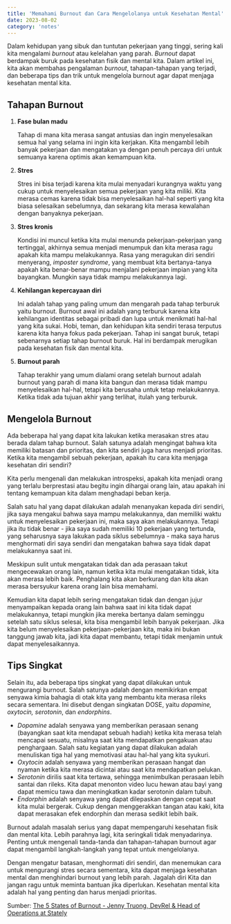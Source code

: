```yaml
---
title: 'Memahami Burnout dan Cara Mengelolanya untuk Kesehatan Mental'
date: 2023-08-02
category: 'notes'
---
```


Dalam kehidupan yang sibuk dan tuntutan pekerjaan yang tinggi, sering kali kita mengalami *burnout* atau kelelahan yang parah. *Burnout* dapat berdampak buruk pada kesehatan fisik dan mental kita. Dalam artikel ini, kita akan membahas pengalaman *burnout*, tahapan-tahapan yang terjadi, dan beberapa tips dan trik untuk mengelola burnout agar dapat menjaga kesehatan mental kita.

## Tahapan Burnout

1. **Fase bulan madu**

    Tahap di mana kita merasa sangat antusias dan ingin menyelesaikan semua hal yang selama ini ingin kita kerjakan. Kita mengambil lebih banyak pekerjaan dan mengatakan ya dengan penuh percaya diri untuk semuanya karena optimis akan kemampuan kita. 

1. **Stres**

    Stres ini bisa terjadi karena kita mulai menyadari kurangnya waktu yang cukup untuk menyelesaikan semua pekerjaan yang kita miliki. Kita merasa cemas karena tidak bisa menyelesaikan hal-hal seperti yang kita biasa selesaikan sebelumnya, dan sekarang kita merasa kewalahan dengan banyaknya pekerjaan. 

1. **Stres kronis** 

    Kondisi ini muncul ketika kita mulai menunda pekerjaan-pekerjaan yang tertinggal, akhirnya semua menjadi menumpuk dan kita merasa ragu apakah kita mampu melakukannya. Rasa yang meragukan diri sendiri menyerang, *imposter syndrome*, yang membuat kita bertanya-tanya apakah kita benar-benar mampu menjalani pekerjaan impian yang kita bayangkan. Mungkin saya tidak mampu melakukannya lagi. 

1. **Kehilangan kepercayaan diri**

    Ini adalah tahap yang paling umum dan mengarah pada tahap terburuk yaitu burnout. Burnout awal ini adalah yang terburuk karena kita kehilangan identitas sebagai pribadi dan lupa untuk menikmati hal-hal yang kita sukai. Hobi, teman, dan kehidupan kita sendiri terasa terputus karena kita hanya fokus pada pekerjaan. Tahap ini sangat buruk, tetapi sebenarnya setiap tahap burnout buruk. Hal ini berdampak merugikan pada kesehatan fisik dan mental kita. 
    
1. **Burnout parah**

    Tahap terakhir yang umum dialami orang setelah burnout adalah burnout yang parah di mana kita bangun dan merasa tidak mampu menyelesaikan hal-hal, tetapi kita berusaha untuk tetap melakukannya. Ketika tidak ada tujuan akhir yang terlihat, itulah yang terburuk.

## Mengelola Burnout

Ada beberapa hal yang dapat kita lakukan ketika merasakan stres atau berada dalam tahap burnout. Salah satunya adalah mengingat bahwa kita memiliki batasan dan prioritas, dan kita sendiri juga harus menjadi prioritas. Ketika kita mengambil sebuah pekerjaan, apakah itu cara kita menjaga kesehatan diri sendiri? 

Kita perlu mengenali dan melakukan introspeksi, apakah kita menjadi orang yang terlalu berprestasi atau begitu ingin dihargai orang lain, atau apakah ini tentang kemampuan kita dalam menghadapi beban kerja. 

Salah satu hal yang dapat dilakukan adalah menanyakan kepada diri sendiri, jika saya mengakui bahwa saya mampu melakukannya, dan memiliki waktu untuk menyelesaikan pekerjaan ini, maka saya akan melakukannya. Tetapi jika itu tidak benar - jika saya sudah memiliki 10 pekerjaan yang tertunda, yang seharusnya saya lakukan pada siklus sebelumnya - maka saya harus menghormati diri saya sendiri dan mengatakan bahwa saya tidak dapat melakukannya saat ini. 

Meskipun sulit untuk mengatakan tidak dan ada perasaan takut mengecewakan orang lain, namun ketika kita mulai mengatakan tidak, kita akan merasa lebih baik. Penghalang kita akan berkurang dan kita akan merasa bersyukur karena orang lain bisa memahami. 

Kemudian kita dapat lebih sering mengatakan tidak dan dengan jujur menyampaikan kepada orang lain bahwa saat ini kita tidak dapat melakukannya, tetapi mungkin jika mereka bertanya dalam seminggu setelah satu siklus selesai, kita bisa mengambil lebih banyak pekerjaan. Jika kita belum menyelesaikan pekerjaan-pekerjaan kita, maka ini bukan tanggung jawab kita, jadi kita dapat membantu, tetapi tidak menjamin untuk dapat menyelesaikannya.

## Tips Singkat

Selain itu, ada beberapa tips singkat yang dapat dilakukan untuk mengurangi burnout. Salah satunya adalah dengan memikirkan empat senyawa kimia bahagia di otak kita yang membantu kita merasa rileks secara sementara. Ini disebut dengan singkatan DOSE, yaitu *dopamine, oxytocin, serotonin*, dan *endorphins*. 

- *Dopamine* adalah senyawa yang memberikan perasaan senang (bayangkan saat kita mendapat sebuah hadiah) ketika kita merasa telah mencapai sesuatu, misalnya saat kita mendapatkan pengakuan atau penghargaan. Salah satu kegiatan yang dapat dilakukan adalah menuliskan tiga hal yang memotivasi atau hal-hal yang kita syukuri. 
- *Oxytocin* adalah senyawa yang memberikan perasaan hangat dan nyaman ketika kita merasa dicintai atau saat kita mendapatkan pelukan. 
- *Serotonin* dirilis saat kita tertawa, sehingga menimbulkan perasaan lebih santai dan rileks. Kita dapat menonton video lucu hewan atau bayi yang dapat memicu tawa dan meningkatkan kadar serotonin dalam tubuh. 
- *Endorphin* adalah senyawa yang dapat dilepaskan dengan cepat saat kita mulai bergerak. Cukup dengan menggerakkan tangan atau kaki, kita dapat merasakan efek endorphin dan merasa sedikit lebih baik.

Burnout adalah masalah serius yang dapat mempengaruhi kesehatan fisik dan mental kita. Lebih parahnya lagi, kita seringkali tidak menyadarinya. Penting untuk mengenali tanda-tanda dan tahapan-tahapan burnout agar dapat mengambil langkah-langkah yang tepat untuk mengelolanya. 

Dengan mengatur batasan, menghormati diri sendiri, dan menemukan cara untuk mengurangi stres secara sementara, kita dapat menjaga kesehatan mental dan menghindari burnout yang lebih parah. Jagalah diri Kita dan jangan ragu untuk meminta bantuan jika diperlukan. Kesehatan mental kita adalah hal yang penting dan harus menjadi prioritas.

Sumber:
[The 5 States of Burnout - Jenny Truong, DevRel & Head of Operations at Stately](https://www.youtube.com/watch?v=8JxYkvn8NwM&pp=ygUQc3RhdGUgb2YgYnVybm91dA%3D%3D)